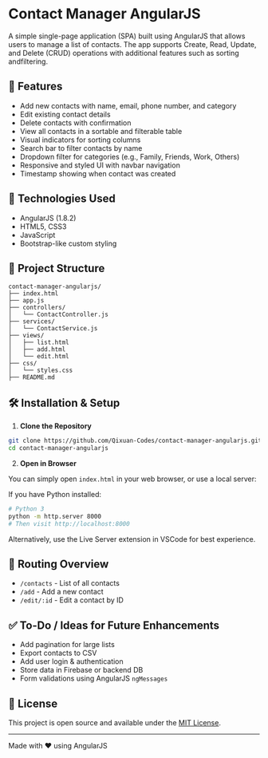 # Contact Manager AngularJS

A simple single-page application (SPA) built using AngularJS that allows users to manage a list of contacts. The app supports Create, Read, Update, and Delete (CRUD) operations with additional features such as sorting andfiltering.


## 🚀 Features

- Add new contacts with name, email, phone number, and category  
- Edit existing contact details  
- Delete contacts with confirmation  
- View all contacts in a sortable and filterable table  
- Visual indicators for sorting columns  
- Search bar to filter contacts by name  
- Dropdown filter for categories (e.g., Family, Friends, Work, Others)  
- Responsive and styled UI with navbar navigation  
- Timestamp showing when contact was created  

## 🧰 Technologies Used

- AngularJS (1.8.2)  
- HTML5, CSS3  
- JavaScript  
- Bootstrap-like custom styling

## 📁 Project Structure

```
contact-manager-angularjs/
├── index.html
├── app.js
├── controllers/
│   └── ContactController.js
├── services/
│   └── ContactService.js
├── views/
│   ├── list.html
│   ├── add.html
│   └── edit.html
├── css/
│   └── styles.css
├── README.md
```

## 🛠️ Installation & Setup

1. **Clone the Repository**

```bash
git clone https://github.com/Qixuan-Codes/contact-manager-angularjs.git
cd contact-manager-angularjs
```

2. **Open in Browser**

You can simply open `index.html` in your web browser, or use a local server:

If you have Python installed:
```bash
# Python 3
python -m http.server 8000
# Then visit http://localhost:8000
```

Alternatively, use the Live Server extension in VSCode for best experience.

## 🔄 Routing Overview

- `/contacts` - List of all contacts  
- `/add` - Add a new contact  
- `/edit/:id` - Edit a contact by ID  

## ✅ To-Do / Ideas for Future Enhancements

- Add pagination for large lists  
- Export contacts to CSV  
- Add user login & authentication  
- Store data in Firebase or backend DB  
- Form validations using AngularJS `ngMessages`  

## 📝 License

This project is open source and available under the [MIT License](LICENSE).

---

Made with ❤️ using AngularJS